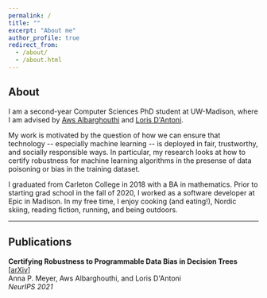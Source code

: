```yaml
---
permalink: /
title: ""
excerpt: "About me"
author_profile: true
redirect_from: 
  - /about/
  - /about.html
---
```


About
------
I am a second-year Computer Sciences PhD student at UW-Madison, where I am advised by [Aws Albarghouthi](http://pages.cs.wisc.edu/~aws/) and [Loris D'Antoni](https://pages.cs.wisc.edu/~loris/). 

My work is motivated by the question of how we can ensure that technology -- especially machine learning -- is deployed in fair, trustworthy, and socially responsible ways. In particular, my research looks at how to certify robustness for machine learning algorithms in the presense of data poisoning or bias in the training dataset. 

I graduated from Carleton College in 2018 with a BA in mathematics. Prior to starting grad school in the fall of 2020, I worked as a software developer at Epic in Madison. In my free time, I enjoy cooking (and eating!), Nordic skiing, reading fiction, running, and being outdoors. 

-----
## Publications
**Certifying Robustness to Programmable Data Bias in Decision Trees**  [<a href="https://arxiv.org/abs/2110.04363">arXiv</a>] <br/>
Anna P. Meyer, Aws Albarghouthi, and Loris D'Antoni <br/>
*NeurIPS 2021*<br/>